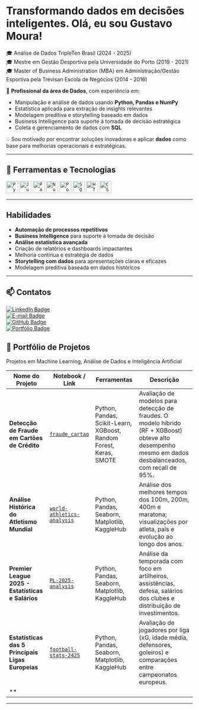 # Transformando dados em decisões inteligentes. Olá, eu sou Gustavo Moura!

🎓 Análise de Dados TripleTen Brasil (2024 - 2025)  
🎓 Mestre em Gestão Desportiva pela Universidade do Porto (2019 - 2021)  
🎓 Master of Business Administration (MBA) em Administração/Gestão Esportiva pela Trevisan Escola de Negócios (2014 - 2016)  

💼 **Profissional da área de Dados**, com experiência em:  
- Manipulação e análise de dados usando **Python, Pandas e NumPy**  
- Estatística aplicada para extração de insights relevantes  
- Modelagem preditiva e storytelling baseado em dados  
- Business Intelligence para suporte à tomada de decisão estratégica  
- Coleta e gerenciamento de dados com **SQL**  

💡 Sou motivado por encontrar soluções inovadoras e aplicar **dados** como base para melhorias operacionais e estratégicas.

---

## 💼 Ferramentas e Tecnologias

<code><img height="32" src="https://cdn.jsdelivr.net/gh/devicons/devicon/icons/python/python-original.svg" alt="Python" /></code>
<code><img height="32" src="https://cdn.jsdelivr.net/gh/devicons/devicon/icons/jupyter/jupyter-original.svg" alt="Jupyter" /></code>
<code><img height="32" src="https://cdn.jsdelivr.net/gh/devicons/devicon/icons/pandas/pandas-original.svg" alt="Pandas" /></code>
<code><img height="32" src="https://cdn.jsdelivr.net/gh/devicons/devicon/icons/numpy/numpy-original.svg" alt="NumPy" /></code>
<code><img height="32" src="https://www.vectorlogo.zone/logos/microsoft_powerbi/microsoft_powerbi-icon.svg" alt="Power BI" /></code>
<code><img height="32" src="https://cdn-icons-png.flaticon.com/512/2772/2772165.png" alt="SQL" /></code>
<code><img height="32" src="https://cdn.jsdelivr.net/gh/devicons/devicon/icons/html5/html5-original.svg" alt="HTML5" /></code>
<code><img height="32" src="https://cdn.jsdelivr.net/gh/devicons/devicon/icons/css3/css3-original.svg" alt="CSS3" /></code>

---

## Habilidades  
- **Automação de processos repetitivos**  
- **Business Intelligence** para suporte à tomada de decisão  
- **Análise estatística avançada**  
- Criação de relatórios e dashboards impactantes  
- Melhoria contínua e estratégia de dados  
- **Storytelling com dados** para apresentações claras e eficazes  
- Modelagem preditiva baseada em dados históricos  

---

## 📫 Contatos  

[![LinkedIn Badge](https://img.shields.io/badge/LinkedIn-0077B5?style=for-the-badge&logo=linkedin&logoColor=white)](https://www.linkedin.com/in/mourahsgustavo/)  
[![E-mail Badge](https://img.shields.io/badge/-Email-D14836?style=for-the-badge&logo=gmail&logoColor=white)](mailto:guga.h.s.moura@gmail.com)  
[![GitHub Badge](https://img.shields.io/badge/GitHub-181717?style=for-the-badge&logo=github&logoColor=white)](https://github.com/GMouraBFR)  
[![Portfólio Badge](https://img.shields.io/badge/Portf%C3%B3lio-4CAF50?style=for-the-badge&logo=notion&logoColor=white)](https://goldenrod-clam-1b4.notion.site/Portf-lio-do-Gustavo-Moura-190d13cdb33080c49515dc9ea8f00c15)  





## 💼 Portfólio de Projetos  
Projetos em Machine Learning, Análise de Dados e Inteligência Artificial

| **Nome do Projeto**                                     | **Notebook / Link**                | **Ferramentas**                                                                                  | **Descrição**                                                                                                                                                                                                                                                                        |
|---------------------------------------------------------|-------------------------------------|--------------------------------------------------------------------------------------------------|------------------------------------------------------------------------------------------------------------------------------------------------------------------------------------------------------------------------------------------------------------------------------------|
| **Detecção de Fraude em Cartões de Crédito**            | [`fraude_cartao`](#)                | Python, Pandas, Scikit-Learn, XGBoost, Random Forest, Keras, SMOTE                              | Avaliação de modelos para detecção de fraudes. O modelo híbrido (RF + XGBoost) obteve alto desempenho mesmo em dados desbalanceados, com recall de 95%.                                                                                                                          |
| **Análise Histórica do Atletismo Mundial**              | [`world-athletics-analysis`](#)     | Python, Pandas, Seaborn, Matplotlib, KaggleHub                                                  | Análise dos melhores tempos dos 100m, 200m, 400m e maratona; visualizações por atleta, país e evolução ao longo dos anos.                                                                                                                  |
| **Premier League 2025 - Estatísticas e Salários**       | [`PL-2025-analysis`](#)             | Python, Pandas, Seaborn, Matplotlib, KaggleHub                                                  | Análise da temporada com foco em artilheiros, assistências, defesa, salários dos clubes e distribuição de investimentos.                                                                                                                    |
| **Estatísticas das 5 Principais Ligas Europeias**       | [`football-stats-2425`](#)          | Python, Pandas, Seaborn, Matplotlib, KaggleHub                                                  | Avaliação de jogadores por liga (xG, idade média, defensores, goleiros) e comparações entre campeonatos europeus.                                                                                                                           |
| **
---


